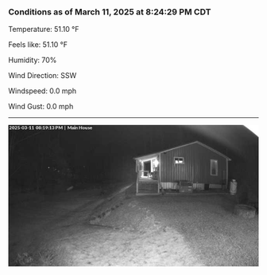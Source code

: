 ### Conditions as of March 11, 2025 at 8:24:29 PM CDT 

Temperature: 51.10 &deg;F

Feels like: 51.10 &deg;F

Humidity: 70%

Wind Direction: SSW

Windspeed: 0.0 mph

Wind Gust: 0.0 mph

---

<img src="./images/latest.jpeg"/>

